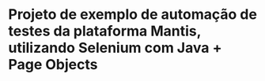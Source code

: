 # Projeto de exemplo de automação de testes da plataforma Mantis, utilizando Selenium com Java + Page Objects
